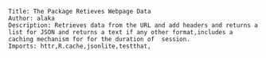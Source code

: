 
	Title: The Package Retieves Webpage Data
	Author: alaka
	Description: Retrieves data from the URL and add headers and returns a list for JSON and returns a text if any other format,includes a caching mechanism for for the duration of  session.
	Imports: httr,R.cache,jsonlite,testthat,
	
	
	

